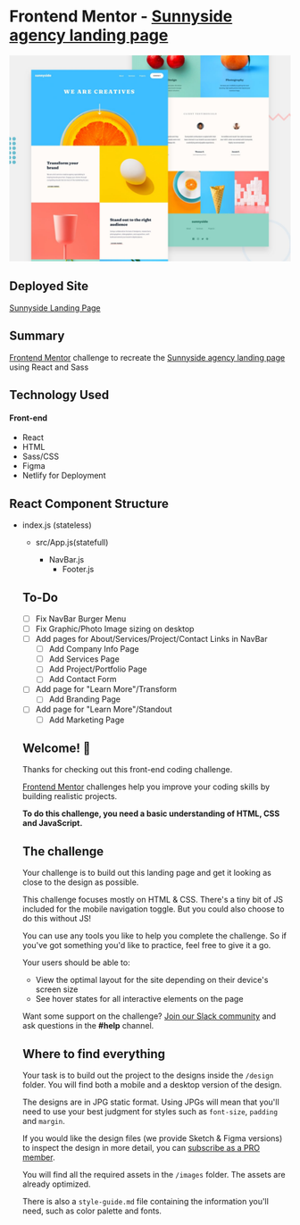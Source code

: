 # Frontend Mentor - [Sunnyside agency landing page](https://www.frontendmentor.io/challenges/sunnyside-agency-landing-page-7yVs3B6ef)

![Design preview for the Sunnyside agency landing page coding challenge](./src/design/desktop-preview.jpg)

## Deployed Site
[Sunnyside Landing Page](https://suspicious-booth-344c3d.netlify.app/)

## Summary

[Frontend Mentor](https://www.frontendmentor.io) challenge to recreate the [Sunnyside agency landing page](https://www.frontendmentor.io/challenges/sunnyside-agency-landing-page-7yVs3B6ef) using React and Sass


## Technology Used
#### Front-end
- React
- HTML
- Sass/CSS
- Figma
- Netlify for Deployment

## React Component Structure
- index.js (stateless)
    - src/App.js(statefull)
        - NavBar.js
            <!-- - SignupButton.js
        <!-- - LandingPage.js
        - ViewGardenButton.js
            - ViewGardenPage.js -->
                
        <!-- - NotFoundPage.js -->
        - Footer.js

## To-Do
- [ ] Fix NavBar Burger Menu
- [ ] Fix Graphic/Photo Image sizing on desktop
- [ ] Add pages for About/Services/Project/Contact Links in NavBar
    - [ ] Add Company Info Page
    - [ ] Add Services Page
    - [ ] Add Project/Portfolio Page
    - [ ] Add Contact Form
- [ ] Add page for "Learn More"/Transform
    - [ ] Add Branding Page 
- [ ] Add page for "Learn More"/Standout 
    - [ ] Add Marketing Page 

## Welcome! 👋

Thanks for checking out this front-end coding challenge.

[Frontend Mentor](https://www.frontendmentor.io) challenges help you improve your coding skills by building realistic projects.

**To do this challenge, you need a basic understanding of HTML, CSS and JavaScript.**

## The challenge

Your challenge is to build out this landing page and get it looking as close to the design as possible.

This challenge focuses mostly on HTML & CSS. There's a tiny bit of JS included for the mobile navigation toggle. But you could also choose to do this without JS!

You can use any tools you like to help you complete the challenge. So if you've got something you'd like to practice, feel free to give it a go.

Your users should be able to:

- View the optimal layout for the site depending on their device's screen size
- See hover states for all interactive elements on the page

Want some support on the challenge? [Join our Slack community](https://www.frontendmentor.io/slack) and ask questions in the **#help** channel.

## Where to find everything

Your task is to build out the project to the designs inside the `/design` folder. You will find both a mobile and a desktop version of the design.

The designs are in JPG static format. Using JPGs will mean that you'll need to use your best judgment for styles such as `font-size`, `padding` and `margin`.

If you would like the design files (we provide Sketch & Figma versions) to inspect the design in more detail, you can [subscribe as a PRO member](https://www.frontendmentor.io/pro).

You will find all the required assets in the `/images` folder. The assets are already optimized.

There is also a `style-guide.md` file containing the information you'll need, such as color palette and fonts.